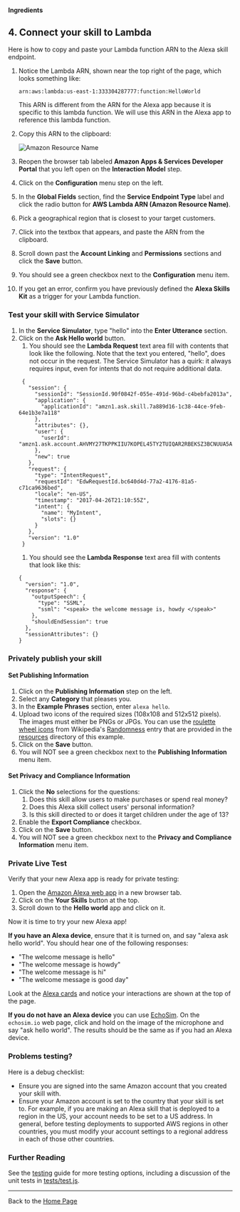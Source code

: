 #### Ingredients
## 4. Connect your skill to Lambda <a id="title"></a>

Here is how to copy and paste your Lambda function ARN to the Alexa skill endpoint.

1. Notice the Lambda ARN, shown near the top right of the page, which looks something like:

       arn:aws:lambda:us-east-1:333304287777:function:HelloWorld

   This ARN is different from the ARN for the Alexa app because it is specific to this lambda function.
   We will use this ARN in the Alexa app to reference this lambda function.
1. Copy this ARN to the clipboard:

   ![Amazon Resource Name](https://m.media-amazon.com/images/G/01/cookbook/arn._TTH_.png)
1. Reopen the browser tab labeled **Amazon Apps &amp; Services Developer Portal** that you left open on the **Interaction Model** step. 
1. Click on the **Configuration** menu step on the left.
1. In the **Global Fields** section, find the **Service Endpoint Type** label and click the radio button for 
   **AWS Lambda ARN (Amazon Resource Name)**.
1. Pick a geographical region that is closest to your target customers.
1. Click into the textbox that appears, and paste the ARN from the clipboard.
1. Scroll down past the **Account Linking** and **Permissions** sections and click the **Save** button.
1. You should see a green checkbox next to the **Configuration** menu item.
1. If you get an error, confirm you have previously defined the **Alexa Skills Kit** as a trigger for your Lambda function.


### Test your skill with Service Simulator

1. In the **Service Simulator**, type "hello" into the **Enter Utterance** section.
1. Click on the **Ask Hello world** button. 
   1. You should see the **Lambda Request** text area fill with contents that look like the following.
      Note that the text you entered, "hello", does not occur in the request.
      The Service Simulator has a quirk: it always requires input, even for intents that do not require additional data.
   ```
    {
      "session": {
        "sessionId": "SessionId.90f0842f-055e-491d-96bd-c4bebfa2013a",
        "application": {
          "applicationId": "amzn1.ask.skill.7a889d16-1c38-44ce-9feb-64e1b3e7a118"
        },
        "attributes": {},
        "user": {
          "userId": "amzn1.ask.account.AHVMY27TKPPKIIU7KOPEL45TY2TUIQAR2RBEKSZ3BCNUUA5AGJGGNUQQ37KNASA555LEK7KU2BXPYFCSOE65TLBPCQFPXMNKDAJAP4IVVCRFRESUXYYE7FYXTZ7YGY4WU7OLGSI6XZEUO2QWLADV3RCWP5GCHVQMR5LGO33RKCAOLPDEY6WJB2TXPOFZLDWP3CAHBXVYPX7UNPI"
        },
        "new": true
      },
      "request": {
        "type": "IntentRequest",
        "requestId": "EdwRequestId.bc640d4d-77a2-4176-81a5-c71ca9636bed",
        "locale": "en-US",
        "timestamp": "2017-04-26T21:10:55Z",
        "intent": {
          "name": "MyIntent",
          "slots": {}
        }
      },
      "version": "1.0"
    }
    ```
    1. You should see the **Lambda Response** text area fill with contents that look like this:
    ```
    {
      "version": "1.0",
      "response": {
        "outputSpeech": {
          "type": "SSML",
          "ssml": "<speak> the welcome message is, howdy </speak>"
        },
        "shouldEndSession": true
      },
      "sessionAttributes": {}
    }
    ```

### Privately publish your skill
#### Set Publishing Information
1. Click on the **Publishing Information** step on the left.
1. Select any **Category** that pleases you.
1. In the **Example Phrases** section, enter `alexa hello`.
1. Upload two icons of the required sizes (108x108 and 512x512 pixels).
   The images must either be PNGs or JPGs.
   You can use the [roulette wheel icons](https://en.wikipedia.org/wiki/Randomness#/media/File:Roulette_wheel.jpg)
   from Wikipedia's [Randomness](https://en.wikipedia.org/wiki/Randomness) entry that are provided in 
   the [resources](./resources/) directory of this example.
1. Click on the **Save** button.
1. You will NOT see a green checkbox next to the **Publishing Information** menu item.

#### Set Privacy and Compliance Information
1. Click the **No** selections for the questions:
    1. Does this skill allow users to make purchases or spend real money?
    1. Does this Alexa skill collect users' personal information? 
    1. Is this skill directed to or does it target children under the age of 13? 
1. Enable the **Export Compliance** checkbox.
1. Click on the **Save** button.
1. You will NOT see a green checkbox next to the **Privacy and Compliance Information** menu item.

### Private Live Test
Verify that your new Alexa app is ready for private testing:
1. Open the [Amazon Alexa web app](http://alexa.amazon.com/spa/index.html#skills/?ref-suffix=nav_nav) in a new browser tab.
1. Click on the **Your Skills** button at the top.
1. Scroll down to the **Hello world** app and click on it.

Now it is time to try your new Alexa app! 

**If you have an Alexa device**, ensure that it is turned on, and say "alexa ask hello world".
You should hear one of the following responses: 
* "The welcome message is hello"
* "The welcome message is howdy"
* "The welcome message is hi"
* "The welcome message is good day"

Look at the [Alexa cards](http://alexa.amazon.com/spa/index.html#cards) and notice your interactions are shown at the top of the page.

**If you do not have an Alexa device** you can use [EchoSim](https://echosim.io/). 
On the `echosim.io` web page, click and hold on the image of the microphone and say "ask hello world".
The results should be the same as if you had an Alexa device.

### Problems testing?
Here is a debug checklist:

* Ensure you are signed into the same Amazon account that you created your skill with. 
* Ensure your Amazon account is set to the country that your skill is set to. 
  For example, if you are making an Alexa skill that is deployed to a region in the US, your account needs to be set to a US address. 
  In general, before testing deployments to supported AWS regions in other countries, 
  you must modify your account settings to a regional address in each of those other countries.


### Further Reading
See the [testing](../../testing#title) guide for more testing options, including a discussion of the unit tests in [tests/test.js](./tests/test.js).

<hr />

Back to the [Home Page](../../README.md#title)
